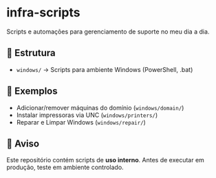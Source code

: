 # infra-scripts
Scripts e automações para gerenciamento de suporte no meu dia a dia.

## 📂 Estrutura
- `windows/` → Scripts para ambiente Windows (PowerShell, .bat)
  
## 🔧 Exemplos
- Adicionar/remover máquinas do domínio (`windows/domain/`)
- Instalar impressoras via UNC (`windows/printers/`)
- Reparar e Limpar Windows (`windows/repair/`)

## 🚨 Aviso
Este repositório contém scripts de **uso interno**. Antes de executar em produção, teste em ambiente controlado.
